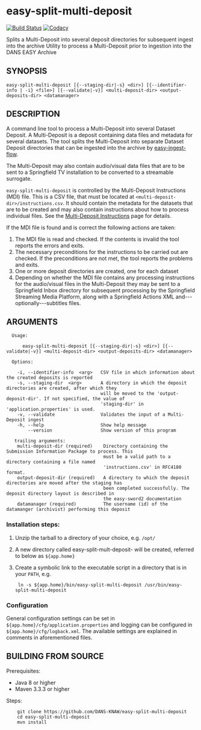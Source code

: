 easy-split-multi-deposit
========================
[![Build Status](https://travis-ci.org/DANS-KNAW/easy-split-multi-deposit.png?branch=master)](https://travis-ci.org/DANS-KNAW/easy-split-multi-deposit)
[![Codacy](https://api.codacy.com/project/badge/Grade/bace6a1d52234ce2a70846d15610ca75)](https://www.codacy.com/app/richard.v.heest/easy-split-multi-deposit?utm_source=github.com&utm_medium=referral&utm_content=rvanheest/easy-split-multi-deposit&utm_campaign=badger)

Splits a Multi-Deposit into several deposit directories for subsequent ingest into the archive
Utility to process a Multi-Deposit prior to ingestion into the DANS EASY Archive

SYNOPSIS
--------

    easy-split-multi-deposit [{--staging-dir|-s} <dir>] [{--identifier-info | -i} <file>] [{--validate|-v}] <multi-deposit-dir> <output-deposits-dir> <datamanager>


DESCRIPTION
-----------
A command line tool to process a Multi-Deposit into several Dataset Deposit. A Multi-Deposit
is a deposit containing data files and metadata for several datasets. The tool splits the
Multi-Deposit into separate Dataset Deposit directories that can be ingested into the archive by 
[easy-ingest-flow].

The Multi-Deposit may also contain audio/visual data files that are to be sent to a Springfield TV
installation to be converted to a streamable surrogate.

`easy-split-multi-deposit` is controlled by the Multi-Deposit Instructions (MDI) file. This is a CSV file,
that must be located at `<multi-deposit-dir>/instructions.csv`. It should contain the metadata for the
datasets that are to be created and may also contain instructions about how to process individual files.
See the [Multi-Deposit Instructions] page for details.

If the MDI file is found and is correct the following actions are taken:

1. The MDI file is read and checked. If the contents is invalid the tool reports the errors and exits.
2. The necessary preconditions for the instructions to be carried out are checked. 
   If the preconditions are not met, the tool reports the problems and exits.
3. One or more deposit directories are created, one for each dataset
4. Depending on whether the MDI file contains any processing instructions for the audio/visual files 
   in the Multi-Deposit they may be sent to a Springfield Inbox directory for
   subsequent processing by the Springfield Streaming Media Platform, along with
   a Springfield Actions XML and---optionally---subtitles files. 
  
  
ARGUMENTS
---------
```
  Usage: 

      easy-split-multi-deposit [{--staging-dir|-s} <dir>] [{--validate|-v}] <multi-deposit-dir> <output-deposits-dir> <datamanager>

  Options:

    -i, --identifier-info  <arg>   CSV file in which information about the created deposits is reported
    -s, --staging-dir  <arg>       A directory in which the deposit directories are created, after which they
                                   will be moved to the 'output-deposit-dir'. If not specified, the value of
                                   'staging-dir' in 'application.properties' is used.
    -v, --validate                 Validates the input of a Multi-Deposit ingest
    -h, --help                     Show help message
        --version                  Show version of this program
  
   trailing arguments:
    multi-deposit-dir (required)    Directory containing the Submission Information Package to process. This
                                    must be a valid path to a directory containing a file named
                                    'instructions.csv' in RFC4180 format.
    output-deposit-dir (required)   A directory to which the deposit directories are moved after the staging has
                                    been completed successfully. The deposit directory layout is described in
                                    the easy-sword2 documentation
    datamanager (required)          The username (id) of the datamanger (archivist) performing this deposit
```


### Installation steps:

1. Unzip the tarball to a directory of your choice, e.g. `/opt/`
2. A new directory called easy-split-mult-deposit-<version> will be created, referred to below as `${app.home}`
3. Create a symbolic link to the executable script in a directory that is in your `PATH`, e.g.

        ln -s ${app.home}/bin/easy-split-multi-deposit /usr/bin/easy-split-multi-deposit


### Configuration

General configuration settings can be set in `${app.home}/cfg/application.properties` and logging can be
configured in `${app.home}/cfg/logback.xml`. The available settings are explained in comments in 
aforementioned files.


BUILDING FROM SOURCE
--------------------

Prerequisites:

* Java 8 or higher
* Maven 3.3.3 or higher
 
Steps:

        git clone https://github.com/DANS-KNAW/easy-split-multi-deposit
        cd easy-split-multi-deposit
        mvn install


[Multi-Deposit Instructions]: multi-deposit-instructions.md
[easy-ingest-flow]: https://github.com/DANS-KNAW/easy-ingest-flow

  







